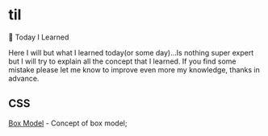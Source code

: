 # til

📝 Today I Learned

Here I will but what I learned today(or some day)...Is nothing super expert but I will try
to explain all the concept that I learned. If you find some mistake please let me know to improve even more my knowledge, thanks in advance.

## CSS

[Box Model] - Concept of box model;

[box model]: https://github.com/CWojahn/til/tree/master/CSS/BoxModel
